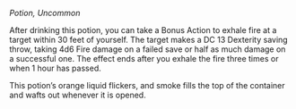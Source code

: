 _Potion, Uncommon_

After drinking this potion, you can take a Bonus Action to exhale fire at a target within 30 feet of yourself. The target makes a DC 13 Dexterity saving throw, taking 4d6 Fire damage on a failed save or half as much damage on a successful one. The effect ends after you exhale the fire three times or when 1 hour has passed.

This potion’s orange liquid flickers, and smoke fills the top of the container and wafts out whenever it is opened.